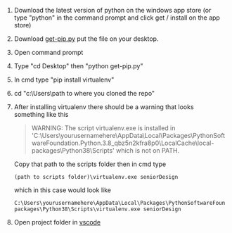1. Download the latest version of python on the windows app store (or type "python" in the command prompt and click get / install on the app store)

2. Download [get-pip.py](https://bootstrap.pypa.io/get-pip.py) put the file on your desktop. 

3. Open command prompt

4. Type "cd Desktop" then "python get-pip.py"

5. In cmd type "pip install virtualenv"

6. cd "c:\Users\path to where you cloned the repo"

7. After installing virtualenv there should be a warning that looks something like this 
    > WARNING: The script virtualenv.exe is installed in 'C:\Users\yourusernamehere\AppData\Local\Packages\PythonSoftwareFoundation.Python.3.8_qbz5n2kfra8p0\LocalCache\local-packages\Python38\Scripts' which is not on PATH.

    Copy that path to the scripts folder then in cmd type
    ```
    (path to scripts folder)\virtualenv.exe seniorDesign
    ``` 
    which in this case would look like
    ```
    C:\Users\yourusernamehere\AppData\Local\Packages\PythonSoftwareFoundation.Python.3.8_qbz5n2kfra8p0\LocalCache\local-packages\Python38\Scripts\virtualenv.exe seniorDesign
    ```

8. Open project folder in [vscode](https://code.visualstudio.com/)